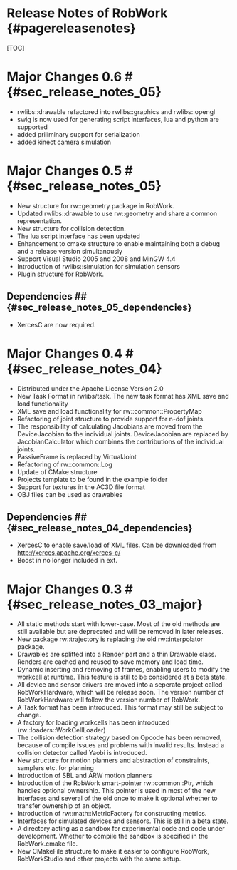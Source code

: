Release Notes of RobWork  {#pagereleasenotes}
========================

[TOC]


# Major Changes 0.6 # {#sec_release_notes_05}

- rwlibs::drawable refactored into rwlibs::graphics and rwlibs::opengl
- swig is now used for generating script interfaces, lua and python are supported
- added priliminary support for serialization
- added kinect camera simulation

#  Major Changes 0.5 # {#sec_release_notes_05}

- New structure for rw::geometry package in RobWork. 
- Updated rwlibs::drawable to use rw::geometry and share a common representation.
- New structure for collision detection.
- The lua script interface has been updated
- Enhancement to cmake structure to enable maintaining both a debug and a release version simultanously
- Support Visual Studio 2005 and 2008 and MinGW 4.4
- Introduction of rwlibs::simulation for simulation sensors
- Plugin structure for RobWork.

## Dependencies ## {#sec_release_notes_05_dependencies}

- XercesC are now required.

# Major Changes 0.4 # {#sec_release_notes_04}

- Distributed under the Apache License Version 2.0
- New Task Format in rwlibs/task. The new task format has XML save and load functionality
- XML save and load functionality for rw::common::PropertyMap
- Refactoring of joint structure to provide support for n-dof joints.
- The responsibility of calculating Jacobians are moved from the DeviceJacobian to the individual joints. DeviceJacobian are
replaced by JacobianCalculator which combines the contributions of the individual joints.
- PassiveFrame is replaced by VirtualJoint
- Refactoring of rw::common::Log
- Update of CMake structure
- Projects template to be found in the example folder
- Support for textures in the AC3D file format
- OBJ files can be used as drawables



## Dependencies ## {#sec_release_notes_04_dependencies}

- XercesC to enable save/load of XML files. Can be downloaded from http://xerces.apache.org/xerces-c/
- Boost in no longer included in ext.

# Major Changes 0.3 # {#sec_release_notes_03_major}

- All static methods start with lower-case. Most of the old methods are still available but are
deprecated and will be removed in later releases.
- New package rw::trajectory is replacing the old rw::interpolator package.
- Drawables are splitted into a Render part and a thin Drawable class. Renders are cached and
reused to save memory and load time.
- Dynamic inserting and removing of frames, enabling users to modify the workcell at runtime.
This feature is still to be considered at a beta state.
- All device and sensor drivers are moved into a seperate project called RobWorkHardware,
which will be release soon. The version number of RobWorkHardware will follow the version number
of RobWork.
- A Task format has been introduced. This format may still be subject to change.
- A factory for loading workcells has been introduced (rw::loaders::WorkCellLoader)
- The collision detection strategy based on Opcode has been removed, because of compile issues
and problems with invalid results. Instead a collision detector called Yaobi is introduced.
- New structure for motion planners and abstraction of constraints, samplers etc. for planning
- Introduction of SBL and ARW motion planners
- Introduction of the RobWork smart-pointer rw::common::Ptr, which handles optional ownership.
This pointer is used in most of the new interfaces and several of the old once to make it
optional whether to transfer ownership of an object.
- Introduction of rw::math::MetricFactory for constructing metrics.
- Interfaces for simulated devices and sensors. This is still in a beta state.
- A directory acting as a sandbox for experimental code and code under development. Whether to
compile the sandbox is specified in the RobWork.cmake file.
- New CMakeFile structure to make it easier to configure RobWork, RobWorkStudio and other
projects with the same setup.

